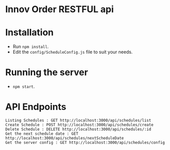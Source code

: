 # Innov Order RESTFUL api

# Installation

* Run ```npm install```.
* Edit the `config/ScheduleConfig.js` file to suit your needs.

# Running the server

* ```npm start```.

# API Endpoints

```
Listing Schedules : GET http://localhost:3000/api/schedules/list
Create Schedule : POST http://localhost:3000/api/schedules/create
Delete Schedule : DELETE http://localhost:3000/api/schedules/:id
Get the next schedule date : GET http://localhost:3000/api/schedules/nextScheduleDate
Get the server config : GET http://localhost:3000/api/schedules/config
```
